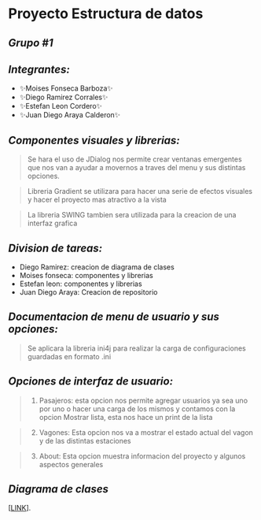 # Proyecto Estructura de datos
## _Grupo #1_
## _Integrantes:_
- ✨Moises Fonseca Barboza✨
- ✨Diego Ramirez Corrales✨
- ✨Estefan Leon Cordero✨ 
- ✨Juan Diego Araya Calderon✨
## _Componentes visuales y librerias:_
>Se hara el uso de JDialog nos permite crear
>ventanas emergentes que nos van a ayudar a movernos a 
>traves del menu y sus distintas opciones.

>Libreria Gradient se utilizara para hacer una serie de efectos
>visuales y hacer el proyecto mas atractivo a la vista

>La libreria SWING tambien sera utilizada para la creacion de una interfaz grafica


## _Division de tareas:_
- Diego Ramirez: creacion de diagrama de clases
- Moises fonseca: componentes y librerias
- Estefan leon: componentes y librerias
- Juan Diego Araya: Creacion de repositorio

## _Documentacion de menu de usuario y sus opciones:_
>Se aplicara la libreria ini4j para realizar
>la carga de configuraciones guardadas en formato .ini

## _Opciones de interfaz de usuario:_
>1) Pasajeros: esta opcion nos permite agregar usuarios
>ya sea uno por uno o hacer una carga de los mismos
>y contamos con la opcion Mostrar lista, esta nos hace un print de la lista

>2) Vagones: Esta opcion nos va a mostrar el estado actual del
>vagon y de las distintas estaciones

>3) About: Esta opcion muestra informacion del proyecto y algunos aspectos generales 

## _Diagrama de clases_

[[LINK](https://viewer.diagrams.net/?tags=%7B%7D&highlight=0000ff&edit=_blank&layers=1&nav=1&title=Diagrama%20sin%20t%C3%ADtulo.drawio#R7V1bc%2BI2FP41mWkf0rEx10cCubXZhA272bYvOwILUGMsVxYhya%2BvhCUDkQKG%2BJLamtnZ4IOxhb7vSOc7RxYnTm%2F%2BfElAMPuCXeid1Cz3%2BcTpn9RqrU6d%2Fc8NL5Gh3nEiw5QgNzLZa8MQvUJhtIR1gVwYbp1IMfYoCraNY%2Bz7cEy3bIAQvNw%2BbYK97bsGYAoVw3AMPNX6A7l0FlnbtdbafgXRdCbvbDc70TtzIE8W3yScARcvN0zO%2BYnTIxjT6NX8uQc93neyX35cv%2Fzwbh6bl79%2FDf8F38%2F%2B%2BHb7cBpd7OKQj8RfgUCfHn3p18fJxdVD%2FZ8%2Fg8HF16V12R39fnrajC79BLyF6K%2BeB0LITD3sAfG96YvszHCJ5h7w2dHZBPt0KN6x2DHw0NRnr8esjZAwwxMkFDEcuuINigNmHc%2BQ596AF7zg3ySkYPwoj85mmKBXdlngsbdsZmBvEyooVWtunTHknxS3JjBk5wxk99ix6QaEVJwzxp4HghCNVg3mp8wBmSL%2FDFOK5%2FJCeOG70BVHMd6rA0rwY8wg%2FvmEoAjweG%2FA5w1KCpAuIZ5DSl7YKeLdhqCb9Le2OF6u2Ws3hW22wVzHaQuvER4zjS8d3%2B2eeRjwpx5c3852tu%2FnJL1frbl9O%2BAx3H1A4RnvxXCTi%2BzFxjddm1YMPYCtLYWtA4Ke2C2Z8Ra7OOKsdcEhgTFEG%2FxlENANrnpwQt9lahiAMfKnN6tz%2BvW15V70ATdh9tmJt2LJDLku9FcsooCCUewZAUY%2BXXVS44z9Y13Zs35rnDRYg3rs2F4fs3%2F8dEJ72GeEA2jFLMhYvIScyRrO7fTq%2FZx72cbyUMw3KbYF9qHItpMh%2B53NG3NcRmR3DD0zOvfEy6zwb9QKxr%2Bj4K8g7KHVvCN6w9aOyXvgnzMg%2BeUk3t84HfqntsIJR%2BWEo8HfAyPoDXCIKML8%2BiQ69w0vinLqVjsZqBL81EG1bQXVwWLkobFwavbnEtLJarT%2B5dcyenVW0MaTdmEOK8P7DWwDie0TZh%2BtWcNyY7sdAGcFdCPHmRm4o2BcH5Fu7%2BvXqydngJ4DdFpTgdY48WI1MZcT6GKnZrud49x83%2FJn4dNiOOsHTMC8vAwuBvc6BsSuPmJSHgKfvYLhAwMKMArwhji2VUYqZBZ%2FWwnn6szc3FYjsIE6nhs3z4wBTr1oBmg0WMSAXu2ka0keyIMrMIbkAnnAsCELPZ5jfKef9vfH7l0KWRcRjn9X0sKwIE0WtAsP%2Fmrvs2BICQOHX2EeEDRHZIzNYJAFDRw7xwhQTwNHoUFUJpCTAR8R%2Bpj3vakY5F8xqMmU%2FY6SQUyOLcLIoKMUJQM9devqCBZnluMhrA9oKbPKKuN2%2B%2FdHCgZ6hmU2JDV24BoHKITft1s6WI%2Bdj1ICX1MtyBf8egLwh2i6QFEd0BAgZQJoKgs5e7%2B6bkHBuEL1opRgtS01B6HFNY2Kkb7NaoU%2FijEDRXVMIeWzNs83lsy5s8NXU0zI2W%2FVHNPbqlEocI2BdtlR%2BUDeUz1KC3FN8SBfxBuqR2uKBw%2BQoAkDjvRROAYcHBe4UWLJAH9UfK4pKOQco72%2FtHCAzNLCYpYWNt8kClpJhbss95c3UVDft7gwYq3VQ3NQ4VRB%2FYhaxnGYpzcSmcVlGcCadMlgZlpBrpM2yxKyA1mnCPN13oZah3yrGEDARmZSQiF4TKh4BMZ5riXUY1zbi7ELw9LCnGoy7wj8C19i2FDLi2q%2BR1aZB9GSE0OCdEmQ5ypDbZubql4cC714g5haM%2BXlwsrLnW0V16qb8nLM2h3pLX%2B9KMLqsWD%2Btcq6sZmGbsw3g9Xc91CaBFc%2BlVa%2BZGWqs9LhFCi80NxSNaaCcdVTB4fDmrR8nFnqoLVfVF77Ifs%2BYABC8A8kFS4zHg6vTlDm7Lb7BeX5MyUQkBLje0z24Aiw86wpax9PMmnA7D06zzKyFmQ1FIuLicKDFTSNNMyhoNjaLw3tjkaqOVK%2FlUIaaimrVp2CWD1w12VzkAvcCgxCOx36Q2VEHbMyG4JsddGpBFQ%2BBhEnK2%2FxfETUbJXBNnktMV9s1eRjoD4lcM6nAKaoft4xQcX62sB7%2FEYk%2BcKrydLtgLfPugP5akRh8D2gSpwvwGp8eO4v5swSLyikLED6ZXjNuuv2rpQLCzNDV1cfzhddNZQS6HKXZbCe3%2F7s3d10eZ%2Bt5R03dr9c394xc%2B%2Fu7svg5vxbt2%2Bw%2F3BtWId9fUel52PYmwxsBrG0ldCl2zu2lPzYnjJqBlYK%2BgcwxWpsZdR89mq%2Bvi2uY0ZUq86r56smo6xGkNzheQTZHdMFo1JFZ5lacuIVUOrVN1nV9maW%2BTCsScu3adT59E1WZf21WEa2mmXKuVtJZngmfj40Oz9VlYAMG6R6N5HDJ3iwSBdgVjV0cFQFM9gqBMjscZx%2F4gXqio5JncTMKyB08Eaj12CBekvAhov72V%2FnrwukKT%2BLvcr5H559Yi9XdsuHS2EW806VKtEpwZ3nijAt3Brduob7FhvAUwY8z61G9MO3iriRBh%2BGNdetRvS4qopeagM5EVdbHhyOaeFLwZz39imsWZcETMwaoSK0gWOZtOK7hFV3J3yu6oDjfOpNCPVNNmnDDGAtPG3oqGlD45X%2Foyyhoy73kWHAN6JZt2WigOyjALkES5CkY5sgIKarunhJ1MCZif39ab%2FJKJjaRezh%2F6NYwexClAGshccKdTX%2FW91Y4WD4co0VfnqT749%2FX1%2FePz0%2FPXaWdN6iV7r0vfLLBma%2FwkRBgwJ70jji3aDh7c4TttWoZNigZa7mB3qq9sMGexj3vsN%2FijBB2zw1IVS1KCF9UPMMErTN06SJKrqrefrgFh9CaJ4dM3uaW5nhnefuEtr2mR3Ni4A9z%2BKitn3vbUFglMInUAqNt88uJB8myq8U1MyTUQoJBqT251YKtlmYlD6qhUsF%2BVufRitkgG7xWsHesdWxEQvpA164WLDVhI5RC9njnqFaYIcEY7oZohEQzL5gF%2FIz%2FgM%3D)].

